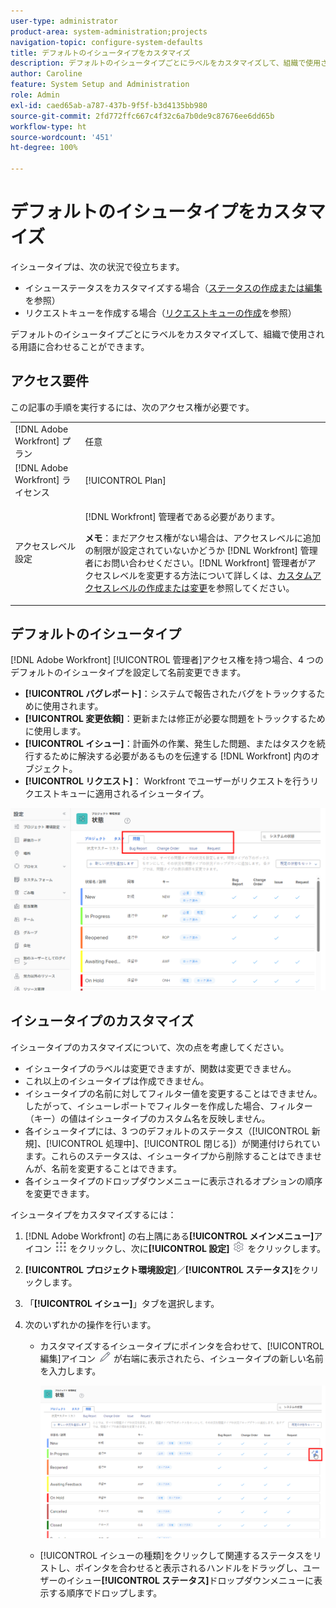 ```yaml
---
user-type: administrator
product-area: system-administration;projects
navigation-topic: configure-system-defaults
title: デフォルトのイシュータイプをカスタマイズ
description: デフォルトのイシュータイプごとにラベルをカスタマイズして、組織で使用される用語に合わせることができます。イシュータイプは、イシューステータスのカスタマイズやリクエストキューの作成に役立ちます。
author: Caroline
feature: System Setup and Administration
role: Admin
exl-id: caed65ab-a787-437b-9f5f-b3d4135bb980
source-git-commit: 2fd772ffc667c4f32c6a7b0de9c87676ee6dd65b
workflow-type: ht
source-wordcount: '451'
ht-degree: 100%

---
```


# デフォルトのイシュータイプをカスタマイズ

イシュータイプは、次の状況で役立ちます。

* イシューステータスをカスタマイズする場合（[ステータスの作成または編集](../../../administration-and-setup/customize-workfront/creating-custom-status-and-priority-labels/create-or-edit-a-status.md)を参照）
* リクエストキューを作成する場合（[リクエストキューの作成](../../../manage-work/requests/create-and-manage-request-queues/create-request-queue.md)を参照）

デフォルトのイシュータイプごとにラベルをカスタマイズして、組織で使用される用語に合わせることができます。

## アクセス要件

この記事の手順を実行するには、次のアクセス権が必要です。

<table style="table-layout:auto"> 
 <col> 
 <col> 
 <tbody> 
  <tr> 
   <td role="rowheader">[!DNL Adobe Workfront] プラン</td> 
   <td>任意</td> 
  </tr> 
  <tr> 
   <td role="rowheader">[!DNL Adobe Workfront] ライセンス</td> 
   <td>[!UICONTROL Plan]</td> 
  </tr> 
  <tr> 
   <td role="rowheader">アクセスレベル設定</td> 
   <td> <p>[!DNL Workfront] 管理者である必要があります。</p> <p><b>メモ</b>：まだアクセス権がない場合は、アクセスレベルに追加の制限が設定されていないかどうか [!DNL Workfront] 管理者にお問い合わせください。[!DNL Workfront] 管理者がアクセスレベルを変更する方法について詳しくは、<a href="../../../administration-and-setup/add-users/configure-and-grant-access/create-modify-access-levels.md" class="MCXref xref">カスタムアクセスレベルの作成または変更</a>を参照してください。</p> </td> 
  </tr> 
 </tbody> 
</table>

## デフォルトのイシュータイプ

[!DNL Adobe Workfront] [!UICONTROL 管理者]アクセス権を持つ場合、4 つのデフォルトのイシュータイプを設定して名前変更できます。

* **[!UICONTROL バグレポート]**：システムで報告されたバグをトラックするために使用されます。
* **[!UICONTROL 変更依頼]**：更新または修正が必要な問題をトラックするために使用します。
* **[!UICONTROL イシュー]**：計画外の作業、発生した問題、またはタスクを続行するために解決する必要があるものを伝達する [!DNL Workfront] 内のオブジェクト。
* **[!UICONTROL リクエスト]**： Workfront でユーザーがリクエストを行うリクエストキューに適用されるイシュータイプ。

![](assets/default-issue-types.png)

## イシュータイプのカスタマイズ

イシュータイプのカスタマイズについて、次の点を考慮してください。

* イシュータイプのラベルは変更できますが、関数は変更できません。
* これ以上のイシュータイプは作成できません。
* イシュータイプの名前に対してフィルター値を変更することはできません。したがって、イシューレポートでフィルターを作成した場合、フィルター（キー）の値はイシュータイプのカスタム名を反映しません。
* 各イシュータイプには、3 つのデフォルトのステータス（[!UICONTROL 新規]、[!UICONTROL 処理中]、[!UICONTROL 閉じる]）が関連付けられています。これらのステータスは、イシュータイプから削除することはできませんが、名前を変更することはできます。
* 各イシュータイプのドロップダウンメニューに表示されるオプションの順序を変更できます。

イシュータイプをカスタマイズするには：

1. [!DNL Adobe Workfront] の右上隅にある&#x200B;**[!UICONTROL メインメニュー]**&#x200B;アイコン ![](assets/main-menu-icon.png) をクリックし、次に&#x200B;**[!UICONTROL 設定]** ![](assets/gear-icon-settings.png) をクリックします。

1. **[!UICONTROL プロジェクト環境設定]**／**[!UICONTROL ステータス]**&#x200B;をクリックします。

1. 「**[!UICONTROL イシュー]**」タブを選択します。
1. 次のいずれかの操作を行います。

   * カスタマイズするイシュータイプにポインタを合わせて、[!UICONTROL 編集]アイコン ![](assets/edit-icon.png) が右端に表示されたら、イシュータイプの新しい名前を入力します。

     ![](assets/customize-issue-type.png)

   * [!UICONTROL イシューの種類]をクリックして関連するステータスをリストし、ポインタを合わせると表示されるハンドルをドラッグし、ユーザーのイシュー&#x200B;**[!UICONTROL ステータス]**&#x200B;ドロップダウンメニューに表示する順序でドロップします。
